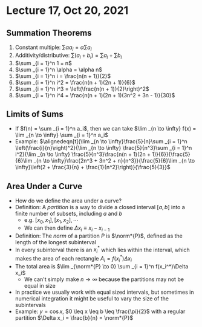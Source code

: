 # Lecture 17, Oct 20, 2021

## Summation Theorems

1. Constant multiple: $\sum \alpha a_i = \alpha \sum a_i$
2. Additivity/distributive: $\sum (a_i + b_i) = \sum a_i + \sum b_i$
3. $\sum _{i = 1}^n 1 = n$
4. $\sum _{i = 1}^n \alpha = \alpha n$
5. $\sum _{i = 1}^n i = \frac{n(n + 1)}{2}$
6. $\sum _{i = 1}^n i^2 = \frac{n(n + 1)(2n + 1)}{6}$
7. $\sum _{i = 1}^n i^3 = \left(\frac{n(n + 1)}{2}\right)^2$
8. $\sum _{i = 1}^n i^4 = \frac{n(n + 1)(2n + 1)(3n^2 + 3n - 1)}{30}$

## Limits of Sums

* If $f(n) = \sum _{i = 1}^n a_i$, then we can take $\lim _{n \to \infty} f(x) = \lim _{n \to \infty} \sum _{i = 1}^n a_i$
* Example: $\alignedeqn[t]{\lim _{n \to \infty}\frac{5}{n}\sum _{i = 1}^n \left(\frac{i}{n}\right)^2}{\lim _{n \to \infty} \frac{5}{n^3}\sum _{i = 1}^n i^2}{\lim _{n \to \infty} \frac{5}{n^3}\frac{n(n + 1)(2n + 1)}{6}}{\frac{5}{6}\lim _{n \to \infty}\frac{2n^3 + 3n^2 + n}{n^3}}{\frac{5}{6}\lim _{n \to \infty}\left(2 + \frac{3}{n} + \frac{1}{n^2}\right)}{\frac{5}{3}}$

## Area Under a Curve

* How do we define the area under a curve?
* Definition: A *partition* is a way to divide a closed interval $[a, b]$ into a finite number of subsets, including $a$ and $b$
	* e.g. $[x_0, x_1], [x_1, x_2], \cdots$
	* We can then define $\Delta x_i \equiv x_i - x_{i - 1}$
* Definition: The *norm* of a partition $P$ is $\norm*{P}$, defined as the length of the longest subinterval
* In every subinterval there is an $x_i^*$ which lies within the interval, which makes the area of each rectangle $A_i = f(x_i^*)\Delta x_i$
* The total area is $\lim _{\norm*{P} \to 0} \sum _{i = 1}^n f(x_i^*)\Delta x_i$
	* We can't simply make $n \to \infty$ because the partitions may not be equal in size
* In practice we usually work with equal sized intervals, but sometimes in numerical integration it might be useful to vary the size of the subintervals
* Example: $y = \cos x$, $0 \leq x \leq b \leq \frac{\pi}{2}$ with a regular partition $\Delta x_i = \frac{b}{n} = \norm*{P}$


